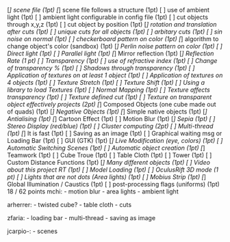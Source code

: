 [*] scene file (1pt)
[*] scene file follows a structure (1pt)
[ ] use of ambient light (1pt)
[ ] ambient light configurable in config file (1pt)
[ ] cut objects through x,y,z (1pt)
[ ] cut object by position (1pt)
[*] rotation and translation after cuts (1pt)
[ ] unique cuts for all objects (1pt)
[ ] arbitary cuts (1pt)
[ ] sin noise on normal (1pt)
[ ] checkerboard pattern on color (1pt)
[*] algorithm to change object's color (sandbox) (1pt)
[*] Perlin noise pattern on color (1pt)
[ ] Direct light (1pt)
[ ] Parallel light (1pt)
[*] Mirror reflection (1pt)
[*] Reflection Rate (1 pt)
[ ] Transparency (1pt)
[ ] use of refractive index (1pt)
[ ] Change of transparency % (1pt)
[ ] Shadows through transparency (1pt)
[ ] Application of textures on at least 1 object (1pt)
[ ] Application of textures on 4 objects (1pt)
[ ] Texture Stretch (1pt)
[ ] Texture Shift (1pt)
[ ] Using a library to load Textures (1pt)
[ ] Normal Mapping (1pt)
[ ] Texture affects transparency (1pt)
[ ] Texture defined cut (1pt)
[ ] Texture on transparent object effectively projects (2pt)
[*] Composed Objects (one cube made out of quads) (1pt)
[*] Negative Objects (1pt)
[*] Simple native objects (1pt)
[*] Antialising (1pt)
[*] Cartoon Effect (1pt)
[ ] Motion Blur (1pt)
[*] Sepia (1pt)
[ ] Stereo Display (red/blue) (1pt)
[ ] Cluster computing (2pt)
[ ] Multi-thread (1pt)
[*] It is fast (1pt)
[ ] Saving as an image (1pt)
[ ] Graphical waiting msg or Loading Bar (1pt)
[ ] GUI (GTK) (1pt)
[*] Live Modification (eye, colors) (1pt)
[ ] Automatic Switching Scenes (1pt)
[ ] Automatic object creation (1pt)
[*] Teamwork (1pt)
[ ] Cube Troue (1pt)
[ ] Table Cloth (1pt)
[ ] Tower (1pt)
[ ] Custom Distance Functions (1pt)
[*] Many different objects (1pt)
[ ] Video about this project RT (1pt)
[ ] Model Loading (1pt)
[ ] OculusRift 3D mode (1 pt)
[ ] Lights that are not dots (Area lights) (1pt)
[ ] Mobius Strip (1pt)
[*] Global Illumination / Caustics (1pt)
[ ] post-processing flags (uniforms) (1pt)
18 / 62 points
mchi:
	- motion blur
	- area lights
	- ambient light

arherrer:
	- twisted cube?
	- table cloth
	- cuts

zfaria:
	- loading bar
	- multi-thread
	- saving as image

jcarpio-:
	- scenes
